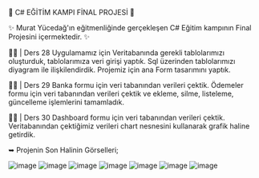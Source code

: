 🎯 C# EĞİTİM KAMPI FİNAL PROJESİ 🎯

✨ Murat Yücedağ'ın eğitmenliğinde gerçekleşen C# Eğitim kampının Final Projesini içermektedir. ✨

✍🏼 | Ders 28
  Uygulamamız için Veritabanında gerekli tablolarımızı oluşturduk, tablolarımıza veri girişi yaptık.
  Sql üzerinden tablolarımızı diyagram ile ilişkilendirdik.
  Projemiz için ana Form tasarımını yaptık.

✍🏼 | Ders 29
  Banka formu için veri tabanından verileri çektik.
  Ödemeler formu için veri tabanından verileri çektik ve ekleme, silme, listeleme, güncelleme işlemlerini tamamladık.

✍🏼 | Ders 30
  Dashboard formu için veri tabanından verileri çektik.
  Veritabanından çektiğimiz verileri chart nesnesini kullanarak grafik haline getirdik.

➥ Projenin Son Halinin Görselleri;

![image](https://github.com/user-attachments/assets/9b8f9b9e-bd78-4448-844c-349197915142)
![image](https://github.com/user-attachments/assets/1a174330-52c5-41e8-a469-8b4f9d6508a3)
![image](https://github.com/user-attachments/assets/67b99c94-798a-45b9-9e9d-3e68415a5aeb)
![image](https://github.com/user-attachments/assets/05ea4a3a-c0be-4f2c-a00c-352e9a9e4c13)
![image](https://github.com/user-attachments/assets/b403257a-14f2-42b1-a3a2-f5abcc6b6bfe)
![image](https://github.com/user-attachments/assets/36f97044-451c-4bbb-b85a-9fe2cfaba08f)
![image](https://github.com/user-attachments/assets/1e3fbed9-a71f-4dd1-9b83-4aa555dc22d5)




